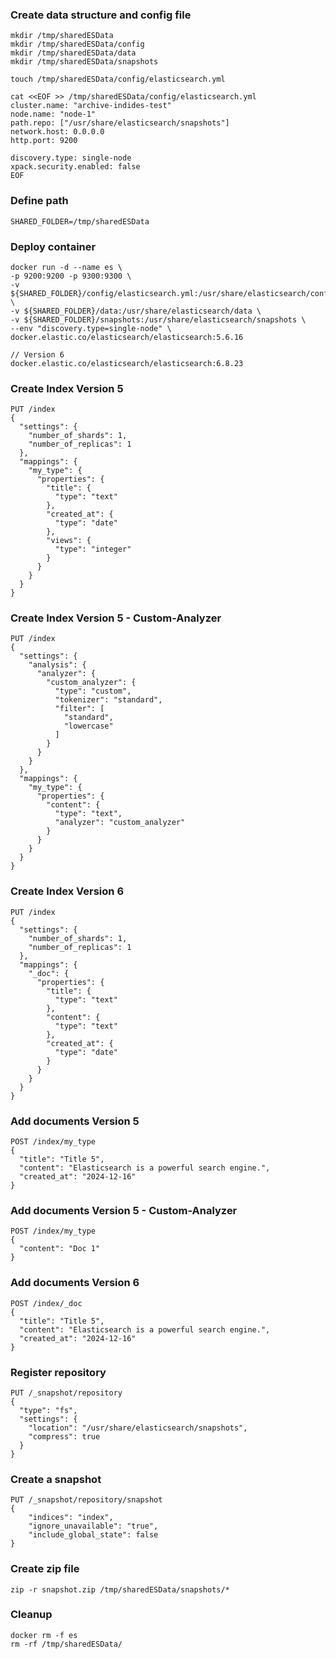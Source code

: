 
### Create data structure and config file
```
mkdir /tmp/sharedESData
mkdir /tmp/sharedESData/config
mkdir /tmp/sharedESData/data
mkdir /tmp/sharedESData/snapshots
```

```
touch /tmp/sharedESData/config/elasticsearch.yml

cat <<EOF >> /tmp/sharedESData/config/elasticsearch.yml
cluster.name: "archive-indides-test"
node.name: "node-1"
path.repo: ["/usr/share/elasticsearch/snapshots"]
network.host: 0.0.0.0
http.port: 9200

discovery.type: single-node
xpack.security.enabled: false
EOF
```

### Define path
```
SHARED_FOLDER=/tmp/sharedESData
```

### Deploy container
```
docker run -d --name es \
-p 9200:9200 -p 9300:9300 \
-v ${SHARED_FOLDER}/config/elasticsearch.yml:/usr/share/elasticsearch/config/elasticsearch.yml \
-v ${SHARED_FOLDER}/data:/usr/share/elasticsearch/data \
-v ${SHARED_FOLDER}/snapshots:/usr/share/elasticsearch/snapshots \
--env "discovery.type=single-node" \
docker.elastic.co/elasticsearch/elasticsearch:5.6.16

// Version 6
docker.elastic.co/elasticsearch/elasticsearch:6.8.23
```

### Create Index Version 5
```
PUT /index
{
  "settings": {
    "number_of_shards": 1,
    "number_of_replicas": 1
  },
  "mappings": {
    "my_type": {
      "properties": {
        "title": {
          "type": "text"
        },
        "created_at": {
          "type": "date"
        },
        "views": {
          "type": "integer"
        }
      }
    }
  }
}
```

### Create Index Version 5 - Custom-Analyzer
```
PUT /index
{
  "settings": {
    "analysis": {
      "analyzer": {
        "custom_analyzer": {
          "type": "custom",
          "tokenizer": "standard",
          "filter": [
            "standard",
            "lowercase"
          ]
        }
      }
    }
  },
  "mappings": {
    "my_type": {
      "properties": {
        "content": {
          "type": "text",
          "analyzer": "custom_analyzer"
        }
      }
    }
  }
}
```

### Create Index Version 6
```
PUT /index
{
  "settings": {
    "number_of_shards": 1,
    "number_of_replicas": 1
  },
  "mappings": {
    "_doc": {
      "properties": {
        "title": {
          "type": "text"
        },
        "content": {
          "type": "text"
        },
        "created_at": {
          "type": "date"
        }
      }
    }
  }
}
```

### Add documents Version 5
```
POST /index/my_type
{
  "title": "Title 5",
  "content": "Elasticsearch is a powerful search engine.",
  "created_at": "2024-12-16"
}
```

### Add documents Version 5 - Custom-Analyzer
```
POST /index/my_type
{
  "content": "Doc 1"
}
```

### Add documents Version 6
```
POST /index/_doc
{
  "title": "Title 5",
  "content": "Elasticsearch is a powerful search engine.",
  "created_at": "2024-12-16"
}
```

### Register repository
```
PUT /_snapshot/repository
{
  "type": "fs",
  "settings": {
    "location": "/usr/share/elasticsearch/snapshots",
    "compress": true
  }
}
```

### Create a snapshot
```
PUT /_snapshot/repository/snapshot
{
    "indices": "index",
    "ignore_unavailable": "true",
    "include_global_state": false
}
```

### Create zip file
```
zip -r snapshot.zip /tmp/sharedESData/snapshots/*
```

### Cleanup
```
docker rm -f es
rm -rf /tmp/sharedESData/
```
